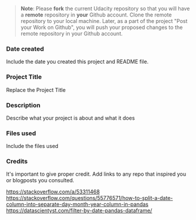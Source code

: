 >**Note**: Please **fork** the current Udacity repository so that you will have a **remote** repository in **your** Github account. Clone the remote repository to your local machine. Later, as a part of the project "Post your Work on Github", you will push your proposed changes to the remote repository in your Github account.

### Date created
Include the date you created this project and README file.

### Project Title
Replace the Project Title

### Description
Describe what your project is about and what it does

### Files used
Include the files used

### Credits
It's important to give proper credit. Add links to any repo that inspired you or blogposts you consulted.

https://stackoverflow.com/a/53311468
https://stackoverflow.com/questions/55776571/how-to-split-a-date-column-into-separate-day-month-year-column-in-pandas
https://datascientyst.com/filter-by-date-pandas-dataframe/